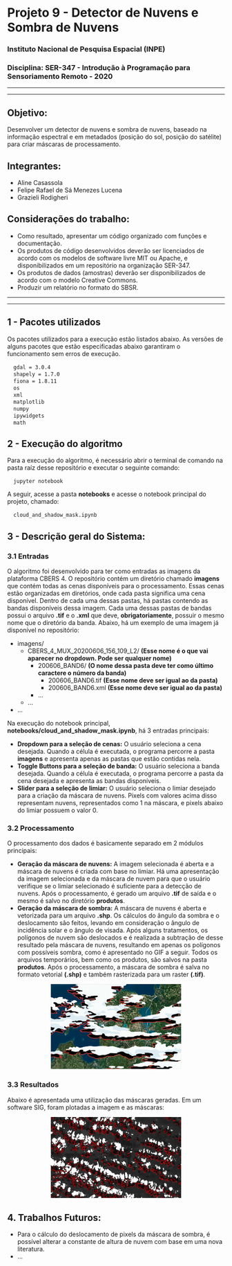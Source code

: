 # Projeto 9 - Detector de Nuvens e Sombra de Nuvens

### Instituto Nacional de Pesquisa Espacial (INPE)
### Disciplina: SER-347 - Introdução à Programação para Sensoriamento Remoto - 2020

_______________________________
_______________________________

## Objetivo:
Desenvolver um detector de nuvens e sombra de nuvens, baseado na informação espectral e em metadados (posição do sol, posição do satélite) para criar máscaras de processamento.

## Integrantes:
- Aline Casassola
- Felipe Rafael de Sá Menezes Lucena
- Grazieli Rodigheri

## Considerações do trabalho:
- Como resultado, apresentar um código organizado com funções e documentação.
- Os produtos de código desenvolvidos deverão ser licenciados de acordo com os modelos de software livre MIT ou Apache, e disponibilizados em um repositório na organização SER-347.
- Os produtos de dados (amostras) deverão ser disponibilizados de acordo com o modelo Creative Commons.
- Produzir um relatório no formato do SBSR.

_______________________________
_______________________________


## 1 - Pacotes utilizados
   Os pacotes utilizados para a execução estão listados abaixo. As versões de alguns pacotes que estão especificadas abaixo garantiram o funcionamento sem erros de execução.

      gdal = 3.0.4
      shapely = 1.7.0
      fiona = 1.8.11
      os
      xml
      matplotlib
      numpy
      ipywidgets
      math

## 2 - Execução do algoritmo
   Para a execução do algoritmo, é necessário abrir o terminal de comando na pasta raíz desse repositório e executar o seguinte comando:
      
      jupyter notebook

   A seguir, acesse a pasta **notebooks** e acesse o notebook principal do projeto, chamado:

      cloud_and_shadow_mask.ipynb

## 3 - Descrição geral do Sistema:
   ### 3.1 Entradas
   O algoritmo foi desenvolvido para ter como entradas as imagens da plataforma CBERS 4. O repositório contém um diretório chamado **imagens** que contém todas as cenas disponíveis para o processamento. Essas cenas estão organizadas em diretórios, onde cada pasta significa uma cena disponível. Dentro de cada uma dessas pastas, há pastas contendo as bandas disponíveis dessa imagem. Cada uma dessas pastas de bandas possui o arquivo **.tif** e o **.xml** que deve, **obrigatoriamente**, possuir o mesmo nome que o diretório da banda. Abaixo, há um exemplo de uma imagem já disponível no repositório:
   - imagens/
      - CBERS_4_MUX_20200606_156_109_L2/ **(Esse nome é o que vai aparecer no dropdown. Pode ser qualquer nome)**
         - 200606_BAND6/ **(O nome dessa pasta deve ter como último caractere o número da banda)**
            - 200606_BAND6.tif **(Esse nome deve ser igual ao da pasta)**
            - 200606_BAND6.xml **(Esse nome deve ser igual ao da pasta)**
         - ...
      - ...
   - ...
      
   Na execução do notebook principal,  **notebooks/cloud_and_shadow_mask.ipynb**, há 3 entradas principais:
   - **Dropdown para a seleção de cenas:** O usuário seleciona a cena desejada. Quando a célula é executada, o programa percorre a pasta **imagens** e apresenta apenas as pastas que estão contidas nela.
   - **Toggle Buttons para a seleção de banda:** O usuário seleciona a banda desejada. Quando a célula é executada, o programa percorre a pasta da cena desejada e apresenta as bandas disponíveis.
   - **Slider para a seleção de limiar:** O usuário seleciona o limiar desejado para a criação da máscara de nuvens. Pixels com valores acima disso representam nuvens, representados como 1 na máscara, e pixels abaixo do limiar possuem o valor 0.

   ### 3.2 Processamento
   O processamento dos dados é basicamente separado em 2 módulos principais:
   - **Geração da máscara de nuvens:** A imagem selecionada é aberta e a máscara de nuvens é criada com base no limiar. Há uma apresentação da imagem selecionada e da máscara de nuvem para que o usuário verifique se o limiar selecionado é suficiente para a detecção de nuvens. Após o processamento, é gerado um arquivo **.tif** de saída e o mesmo é salvo no diretório **produtos**.
   - **Geração da máscara de sombra:** A máscara de nuvens é aberta e vetorizada para um arquivo **.shp**. Os cálculos do ângulo da sombra e o deslocamento são feitos, levando em consideração o ângulo de incidência solar e o ângulo de visada. Após alguns tratamentos, os polígonos de nuvem são deslocados e é realizada a subtração de desse resultado pela máscara de nuvens, resultando em apenas os polígonos com possíveis sombra, como é apresentado no GIF a seguir. Todos os arquivos temporários, bem como os produtos, são salvos na pasta **produtos**. Após o processamento, a máscara de sombra é salva no formato vetorial **(.shp)** e também rasterizada para um raster **(.tif)**.

<div align="center">
   <img src="apresentacao/subtracao_sombra.gif" alt="diagrama" width="60%" height="20%"/></center>
</div>
      
   ### 3.3 Resultados
   Abaixo é apresentada uma utilização das máscaras geradas. Em um software SIG, foram plotadas a imagem e as máscaras:

<div align="center">
   <img src="apresentacao/resultado_img.jpg" alt="diagrama" width="60%" height="40%"/></center>
</div>
   
## 4. Trabalhos Futuros:
   - Para o cálculo do deslocamento de pixels da máscara de sombra, é possível alterar a constante de altura de nuvem com base em uma nova literatura.
   - ...